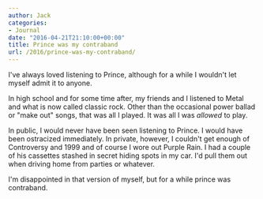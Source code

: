 ```yaml
---
author: Jack
categories:
- Journal
date: "2016-04-21T21:10:00+00:00"
title: Prince was my contraband
url: /2016/prince-was-my-contraband/
---
```


I've always loved listening to Prince, although for a while I wouldn't let myself admit it to anyone.

In high school and for some time after, my friends and I listened to Metal and what is now called classic rock. Other than the occasional power ballad or "make out" songs, that was all I played. It was all I was _allowed_ to play.

In public, I would never have been seen listening to Prince. I would have been ostracized immediately. In private, however, I couldn't get enough of Controversy and 1999 and of course I wore out Purple Rain. I had a couple of his cassettes stashed in secret hiding spots in my car. I'd pull them out when driving home from parties or whatever.

I'm disappointed in that version of myself, but for a while prince was contraband.